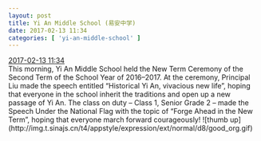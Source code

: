 ```yaml
---
layout: post
title: Yi An Middle School (易安中学)
date: 2017-02-13 11:34
categories: [ 'yi-an-middle-school' ]
---
```


<div class="weibo-info">
  <a href="http://weibo.com/6074218720/Evk78i0lp">2017-02-13 11:34</a>
</div>
This morning, Yi An Middle School held the New Term Ceremony of the Second Term of the School Year of 2016–2017. At the ceremony, Principal Liu made the speech entitled “Historical Yi An, vivacious new life”, hoping that everyone in the school inherit the traditions and open up a new passage of Yi An. The class on duty – Class 1, Senior Grade 2 – made the Speech Under the National Flag with the topic of “Forge Ahead in the New Term”, hoping that everyone march forward courageously! ![thumb up](http://img.t.sinajs.cn/t4/appstyle/expression/ext/normal/d8/good_org.gif)
